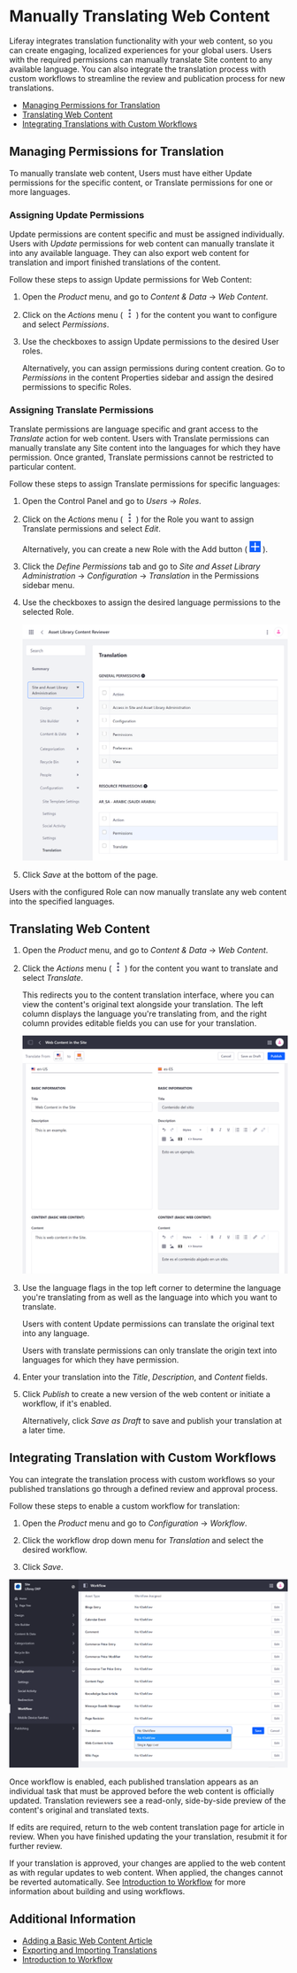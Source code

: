 # Manually Translating Web Content

Liferay integrates translation functionality with your web content, so you can create engaging, localized experiences for your global users. Users with the required permissions can manually translate Site content to any available language. You can also integrate the translation process with custom workflows to streamline the review and publication process for new translations.

* [Managing Permissions for Translation](#managing-permissions-for-translation)
* [Translating Web Content](#translating-web-content)
* [Integrating Translations with Custom Workflows](#integrating-translations-with-custom-workflows)

## Managing Permissions for Translation

To manually translate web content, Users must have either Update permissions for the specific content, or Translate permissions for one or more languages.

### Assigning Update Permissions

Update permissions are content specific and must be assigned individually. Users with *Update* permissions for web content can manually translate it into any available language. They can also export web content for translation and import finished translations of the content.

Follow these steps to assign Update permissions for Web Content:

1. Open the *Product* menu, and go to *Content & Data* &rarr; *Web Content*.

1. Click on the *Actions* menu ( ![Actions Button ](../../../images/icon-actions.png) ) for the content you want to configure and select *Permissions*.

1. Use the checkboxes to assign Update permissions to the desired User roles.

   Alternatively, you can assign permissions during content creation. Go to *Permissions* in the content Properties sidebar and assign the desired permissions to specific Roles.

### Assigning Translate Permissions

Translate permissions are language specific and grant access to the *Translate* action for web content. Users with Translate permissions can manually translate any Site content into the languages for which they have permission. Once granted, Translate permissions cannot be restricted to particular content.

Follow these steps to assign Translate permissions for specific languages:

1. Open the Control Panel and go to *Users* &rarr; *Roles*.

1. Click on the *Actions* menu ( ![Actions button](../../../images/icon-actions.png) ) for the Role you want to assign Translate permissions and select *Edit*.

   Alternatively, you can create a new Role with the Add button ( ![Add button](../../../images/icon-add.png) ).

1. Click the *Define Permissions* tab and go to *Site and Asset Library Administration* &rarr; *Configuration* &rarr; *Translation* in the Permissions sidebar menu.

1. Use the checkboxes to assign the desired language permissions to the selected Role.

   ![Assign the desired language permissions to the selected Role.](./manually-translating-web-content/images/01.png)

1. Click *Save* at the bottom of the page.

Users with the configured Role can now manually translate any web content into the specified languages.

## Translating Web Content

1. Open the *Product* menu, and go to *Content & Data* &rarr; *Web Content*.

1. Click the *Actions* menu ( ![Actions Button ](../../../images/icon-actions.png) ) for the content you want to translate and select *Translate*.

   This redirects you to the content translation interface, where you can view the content's original text alongside your translation. The left column displays the language you're translating from, and the right column provides editable fields you can use for your translation.

   ![Selecting translate redirects you to the content translation interface.](./manually-translating-web-content/images/02.png)

1. Use the language flags in the top left corner to determine the language you're translating from as well as the language into which you want to translate.

   Users with content Update permissions can translate the original text into any language.

   Users with translate permissions can only translate the origin text into languages for which they have permission.

1. Enter your translation into the *Title*, *Description*, and *Content* fields.

1. Click *Publish* to create a new version of the web content or initiate a workflow, if it's enabled.

   Alternatively, click *Save as Draft* to save and publish your translation at a later time.

## Integrating Translation with Custom Workflows

You can integrate the translation process with custom workflows so your published translations go through a defined review and approval process.

Follow these steps to enable a custom workflow for translation:

1. Open the *Product* menu and go to *Configuration* &rarr; *Workflow*.

1. Click the workflow drop down menu for *Translation* and select the desired workflow.

1. Click *Save*.

![Click on the workflow drop down menu for Translation, and select the desired workflow.](./manually-translating-web-content/images/03.png)

Once workflow is enabled, each published translation appears as an individual task that must be approved before the web content is officially updated. Translation reviewers see a read-only, side-by-side preview of the content's original and translated texts.

If edits are required, return to the web content translation page for article in review. When you have finished updating the your translation, resubmit it for further review.

If your translation is approved, your changes are applied to the web content as with regular updates to web content. When applied, the changes cannot be reverted automatically. See [Introduction to Workflow](../../../process-automation/workflow/user-guide/introduction-to-workflow.md) for more information about building and using workflows.

## Additional Information

* [Adding a Basic Web Content Article](../web-content-articles/adding-a-basic-web-content-article.md)
* [Exporting and Importing Translations](./exporting-and-importing-translations.md)
* [Introduction to Workflow](../../../process-automation/workflow/user-guide/introduction-to-workflow.md)

